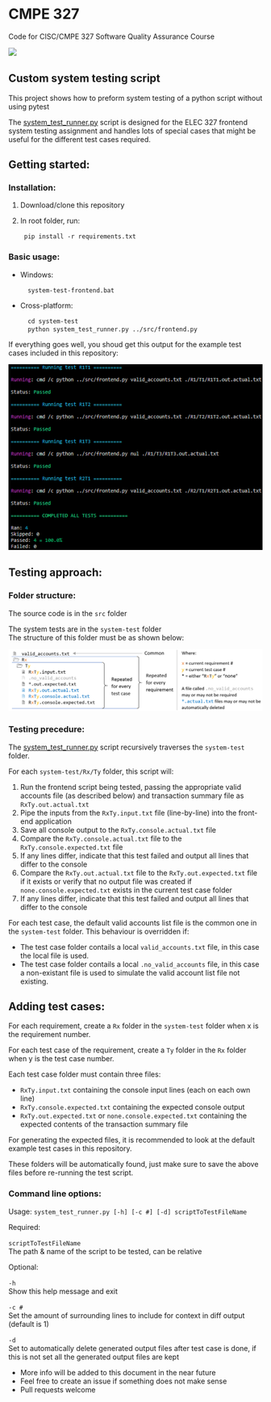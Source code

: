 # CMPE 327
Code for CISC/CMPE 327 Software Quality Assurance Course

[![](https://github.com/vacer25/CMPE-327/workflows/Master%20Test/badge.svg)](https://github.com/vacer25/CMPE-327/actions)

## Custom system testing script
This project shows how to preform system testing of a python script without using pytest

The [system_test_runner.py](system-test/system_test_runner.py) script is designed for the ELEC 327 frontend system testing assignment and handles lots of special cases that might be useful for the different test cases required.

## Getting started:

### Installation:

1. Download/clone this repository
2. In root folder, run:<br>

        pip install -r requirements.txt

### Basic usage:</br>
- Windows:</br>

        system-test-frontend.bat

- Cross-platform:</br>

        cd system-test
        python system_test_runner.py ../src/frontend.py

If everything goes well, you shoud get this output for the example test cases included in this repository:

<img src="docs/example_testcases_all_passed.png" alt="Example Testcases All Passed"/>

## Testing approach:

### Folder structure:

The source code is in the `src` folder

The system tests are in the `system-test` folder</br>
The structure of this folder must be as shown below:

<img src="docs/folder_structure.png" alt="Folder Structure"/>

### Testing precedure:

The [system_test_runner.py](system-test/system_test_runner.py) script recursively traverses the `system-test` folder.
       
For each `system-test/Rx/Ty` folder, this script will:

1. Run the frontend script being tested, passing the appropriate valid accounts file (as described below) and transaction summary file as `RxTy.out.actual.txt`
2. Pipe the inputs from the `RxTy.input.txt` file (line-by-line) into the front-end application
3. Save all console output to the `RxTy.console.actual.txt` file
4. Compare the `RxTy.console.actual.txt` file to the `RxTy.console.expected.txt` file
5. If any lines differ, indicate that this test failed and output all lines that differ to the console
6. Compare the `RxTy.out.actual.txt` file to the `RxTy.out.expected.txt` file if it exists or verify that no output file was created if `none.console.expected.txt` exists in the current test case folder
7. If any lines differ, indicate that this test failed and output all lines that differ to the console

For each test case, the default valid accounts list file is the common one in the `system-test` folder.
This behaviour is overridden if:
- The test case folder contails a local `valid_accounts.txt` file, in this case the local file is used.
- The test case folder contails a local `.no_valid_accounts` file, in this case a non-existant file is used to simulate the valid account list file not existing.

## Adding test cases:

For each requirement, create a `Rx` folder in the `system-test` folder when x is the requirement number.

For each test case of the requirement, create a `Ty` folder in the `Rx` folder when y is the test case number.

Each test case folder must contain three files:
- `RxTy.input.txt` containing the console input lines (each on each own line)
- `RxTy.console.expected.txt` containing the expected console output
- `RxTy.out.expected.txt` or `none.console.expected.txt` containing the expected contents of the transaction summary file

For generating the expected files, it is recommended to look at the default example test cases in this repository.

These folders will be automatically found, just make sure to save the above files before re-running the test script.

### Command line options:
Usage: `system_test_runner.py [-h] [-c #] [-d] scriptToTestFileName`

Required:

  `scriptToTestFileName`</br>
  The path & name of the script to be tested, can be relative

Optional:

  `-h`</br>
  Show this help message and exit

  `-c #`</br>
  Set the amount of surrounding lines to include for context in diff output (default is 1)

  `-d`</br>
  Set to automatically delete generated output files after test case is done, if this is not set all the generated output files are kept


- More info will be added to this document in the near future
- Feel free to create an issue if something does not make sense
- Pull requests welcome
